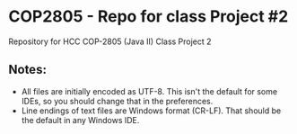 COP2805 - Repo for class Project #2
===============

Repository for HCC COP-2805 (Java II) Class Project 2

Notes:
------

* All files are initially encoded as UTF-8.  This isn't the default for
some IDEs, so you should change that in the preferences.
* Line endings of text files are Windows format (CR-LF).
That should be the default in any Windows IDE.
